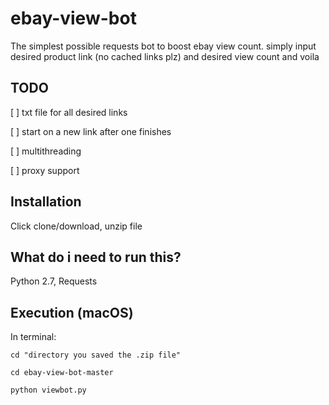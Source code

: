 # ebay-view-bot
The simplest possible requests bot to boost ebay view count. simply input desired product link (no cached links plz) and desired view count and voila

## TODO
[ ] txt file for all desired links 

[ ] start on a new link after one finishes

[ ] multithreading

[ ] proxy support

## Installation
Click clone/download, unzip file 

## What do i need to run this?
Python 2.7, Requests

## Execution (macOS)

In terminal:

`cd "directory you saved the .zip file"`

`cd ebay-view-bot-master`

`python viewbot.py`
